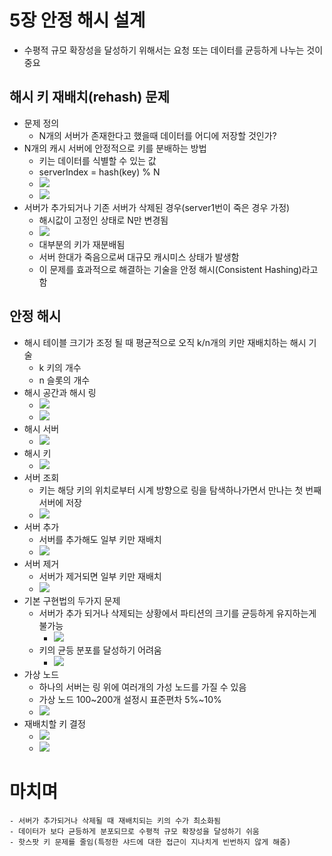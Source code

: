 # 5장 안정 해시 설계

* 수평적 규모 확장성을 달성하기 위해서는 요청 또는 데이터를 균등하게 나누는 것이 중요

## 해시 키 재배치(rehash) 문제

* 문제 정의
    - N개의 서버가 존재한다고 했을때 데이터를 어디에 저장할 것인가?
* N개의 캐시 서버에 안정적으로 키를 분배하는 방법
    - 키는 데이터를 식별할 수 있는 값
    - serverIndex = hash(key) % N
    - ![](images/05/t5-1.png)
    - ![](images/05/5-1.png)
* 서버가 추가되거나 기존 서버가 삭제된 경우(server1번이 죽은 경우 가정)
    - 해시값이 고정인 상태로 N만 변경됨
    - ![](images/05/5-2.png)
    - 대부분의 키가 재분배됨
    - 서버 한대가 죽음으로써 대규모 캐시미스 상태가 발생함
    - 이 문제를 효과적으로 해결하는 기술을 안정 해시(Consistent Hashing)라고 함

## 안정 해시

* 해시 테이블 크기가 조정 될 때 평균적으로 오직 k/n개의 키만 재배치하는 해시 기술
    - k 키의 개수
    - n 슬롯의 개수
* 해시 공간과 해시 링
    - ![](images/05/5-3.png)
    - ![](images/05/5-4.png)
* 해시 서버
    - ![](images/05/5-5.png)
* 해시 키
    - ![](images/05/5-6.png)
* 서버 조회
    - 키는 해당 키의 위치로부터 시계 방향으로 링을 탐색하나가면서 만나는 첫 번째 서버에 저장
    - ![](images/05/5-7.png)
* 서버 추가
    - 서버를 추가해도 일부 키만 재배치
    - ![](images/05/5-8.png)
* 서버 제거
    - 서버가 제거되면 일부 키만 재배치
    - ![](images/05/5-9.png)
* 기본 구현법의 두가지 문제
    - 서버가 추가 되거나 삭제되는 상황에서 파티션의 크기를 균등하게 유지하는게 불가능
        - ![](images/05/5-10.png)
    - 키의 균등 분포를 달성하기 어려움
        - ![](images/05/5-11.png)
* 가상 노드
    - 하나의 서버는 링 위에 여러개의 가성 노드를 가질 수 있음
    - 가상 노드 100~200개 설정시
      표준편차 5%~10%
    - ![](images/05/5-12.png)
* 재배치할 키 결정
    - ![](images/05/5-14.png)
    - ![](images/05/5-15.png)

# 마치며

    - 서버가 추가되거나 삭제될 때 재배치되는 키의 수가 최소화됨
    - 데이터가 보다 균등하게 분포되므로 수평적 규모 확장성을 달성하기 쉬움
    - 핫스팟 키 문제를 줄임(특정한 샤드에 대한 접근이 지나치게 빈번하지 않게 해줌)